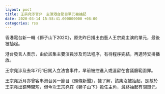 ```yaml
---
layout: post
title: 王宗堯涉官非　主演港台節目單元被抽起
date: 2020-03-14 15:58:41.000000000 +08:00
categories: rss
---
```


香港電台新一輯《獅子山下2020》，原先昨日播出由藝人王宗堯主演的單元，最後被抽起。

港台發言人表示，由於該集主要演員涉及司法程序，有待程序完結，再適時安排播放。

王宗堯涉及去年7月1日闖入立法會事件，早前被控進入或逗留在會議廳範圍罪。

王宗堯近月亦曾客串港台另一節目《頭條新聞》，據了解，該集沒被抽起，是基於王宗堯出鏡時間短，但今次王宗堯在《獅子山下》擔任主角，最終抽起有關單元。
